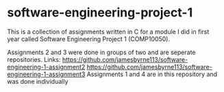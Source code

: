 # software-engineering-project-1
This is a collection of assignments written in C for a module I did in first year called Software Engineering Project 1 (COMP10050).

Assignments 2 and 3 were done in groups of two and are seperate repositories.
  Links: https://github.com/jamesbyrne113/software-engineering-1-assignment2
         https://github.com/jamesbyrne113/software-engineering-1-assignment3
Assignments 1 and 4 are in this repository and was done  individually
